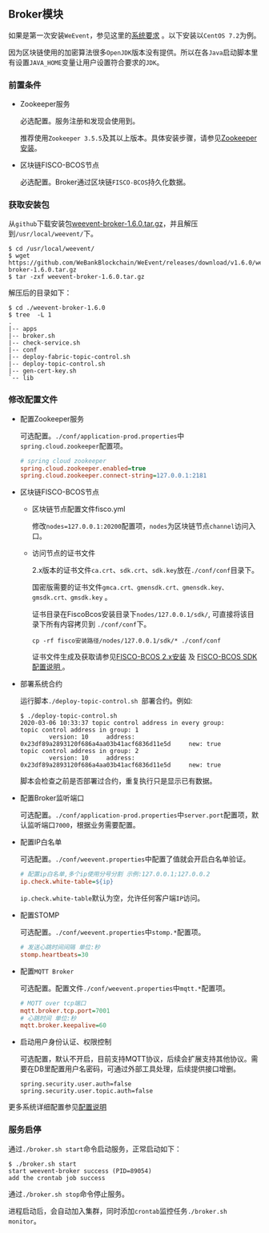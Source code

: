 ## Broker模块

如果是第一次安装`WeEvent`，参见这里的[系统要求](../environment.html) 。以下安装以`CentOS 7.2`为例。

因为区块链使用的加密算法很多`OpenJDK`版本没有提供。所以在各`Java`启动脚本里有设置`JAVA_HOME`变量让用户设置符合要求的`JDK`。

### 前置条件

- Zookeeper服务

  必选配置。服务注册和发现会使用到。

  推荐使用`Zookeeper 3.5.5`及其以上版本。具体安装步骤，请参见[Zookeeper安装](https://zookeeper.apache.org/doc/r3.5.7/zookeeperStarted.html)。

- 区块链FISCO-BCOS节点

   必选配置。Broker通过区块链`FISCO-BCOS`持久化数据。


### 获取安装包

从`github`下载安装包[weevent-broker-1.6.0.tar.gz](https://github.com/WeBankBlockchain/WeEvent/releases/download/v1.6.0/weevent-broker-1.6.0.tar.gz)，并且解压到`/usr/local/weevent/`下。

``` shell
$ cd /usr/local/weevent/
$ wget https://github.com/WeBankBlockchain/WeEvent/releases/download/v1.6.0/weevent-broker-1.6.0.tar.gz
$ tar -zxf weevent-broker-1.6.0.tar.gz
```


解压后的目录如下：

```
$ cd ./weevent-broker-1.6.0
$ tree  -L 1
.
|-- apps
|-- broker.sh
|-- check-service.sh
|-- conf
|-- deploy-fabric-topic-control.sh
|-- deploy-topic-control.sh
|-- gen-cert-key.sh
`-- lib
```

### 修改配置文件

- 配置Zookeeper服务

  可选配置。`./conf/application-prod.properties`中`spring.cloud.zookeeper`配置项。
  
  ```ini
  # spring cloud zookeeper
  spring.cloud.zookeeper.enabled=true
  spring.cloud.zookeeper.connect-string=127.0.0.1:2181
  ```
  
- 区块链FISCO-BCOS节点

  - 区块链节点配置文件fisco.yml

    修改`nodes=127.0.0.1:20200`配置项，`nodes`为区块链节点`channel`访问入口。

  - 访问节点的证书文件

    2.x版本的证书文件`ca.crt`、`sdk.crt`、`sdk.key`放在`./conf/conf`目录下。

    国密版需要的证书文件`gmca.crt、gmensdk.crt、gmensdk.key、gmsdk.crt、gmsdk.key` 。
    
    证书目录在FiscoBcos安装目录下`nodes/127.0.0.1/sdk/`, 可直接将该目录下所有内容拷贝到 `./conf/conf`下。
    
    ```
    cp -rf fisco安装路径/nodes/127.0.0.1/sdk/* ./conf/conf
    ```
    
    证书文件生成及获取请参见[FISCO-BCOS 2.x安装](https://fisco-bcos-documentation.readthedocs.io/zh_CN/latest/docs/installation.html#id1) 及 [FISCO-BCOS SDK配置说明 ](https://fisco-bcos-documentation.readthedocs.io/zh_CN/latest/docs/sdk/java_sdk/configuration.html)。

- 部署系统合约

  运行脚本`./deploy-topic-control.sh `部署合约。例如:

  ```shell
  $ ./deploy-topic-control.sh
  2020-03-06 10:33:37 topic control address in every group:
  topic control address in group: 1
          version: 10     address: 0x23df89a2893120f686a4aa03b41acf6836d11e5d     new: true
  topic control address in group: 2
          version: 10     address: 0x23df89a2893120f686a4aa03b41acf6836d11e5d     new: true
  ```
  
  脚本会检查之前是否部署过合约，重复执行只是显示已有数据。
  
- 配置Broker监听端口

  可选配置。`./conf/application-prod.properties`中`server.port`配置项，默认监听端口`7000`，根据业务需要配置。
  
- 配置IP白名单

  可选配置。`./conf/weevent.properties`中配置了值就会开启白名单验证。

  ```ini
  # 配置ip白名单,多个ip使用分号分割 示例:127.0.0.1;127.0.0.2
  ip.check.white-table=${ip}
  ```

  `ip.check.white-table`默认为空，允许任何客户端`IP`访问。

- 配置STOMP

  可选配置。`./conf/weevent.properties`中`stomp.*`配置项。

  ```ini
  # 发送心跳时间间隔 单位:秒
  stomp.heartbeats=30
  ```
  
- 配置`MQTT Broker`

  可选配置。配置文件`./conf/weevent.properties`中`mqtt.*`配置项。

  ```ini
  # MQTT over tcp端口
  mqtt.broker.tcp.port=7001
  # 心跳时间 单位:秒
  mqtt.broker.keepalive=60
  ```
  
- 启动用户身份认证、权限控制

  可选配置，默认不开启，目前支持MQTT协议，后续会扩展支持其他协议。需要在DB里配置用户名密码，可通过外部工具处理，后续提供接口增删。

  ```properties
  spring.security.user.auth=false
  spring.security.user.topic.auth=false
  ```

更多系统详细配置参见[配置说明](../property.html)

### 服务启停

通过`./broker.sh start`命令启动服务，正常启动如下：

```shell
$ ./broker.sh start
start weevent-broker success (PID=89054)
add the crontab job success
```

通过`./broker.sh stop`命令停止服务。

进程启动后，会自动加入集群，同时添加`crontab`监控任务`./broker.sh monitor`。

